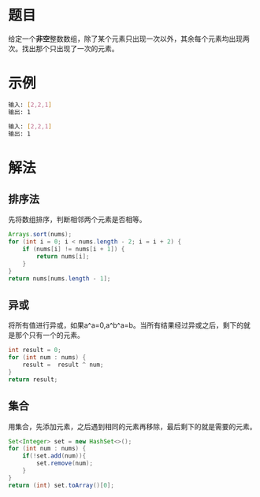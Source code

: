 # 题目

给定一个**非空**整数数组，除了某个元素只出现一次以外，其余每个元素均出现两次。找出那个只出现了一次的元素。

# 示例

```bash
输入: [2,2,1]
输出: 1
```

```bash
输入: [2,2,1]
输出: 1
```

# 解法

## 排序法

先将数组排序，判断相邻两个元素是否相等。

```java
Arrays.sort(nums);
for (int i = 0; i < nums.length - 2; i = i + 2) {
    if (nums[i] != nums[i + 1]) {
        return nums[i];
    }
}
return nums[nums.length - 1];
```

## 异或

将所有值进行异或，如果a\^a=0,a\^b^a=b。当所有结果经过异或之后，剩下的就是那个只有一个的元素。

```java
int result = 0;
for (int num : nums) {
    result =  result ^ num;
}
return result;
```

## 集合

用集合，先添加元素，之后遇到相同的元素再移除，最后剩下的就是需要的元素。

```java
Set<Integer> set = new HashSet<>();
for (int num : nums) {
    if(!set.add(num)){
        set.remove(num);
    }
}
return (int) set.toArray()[0];
```

